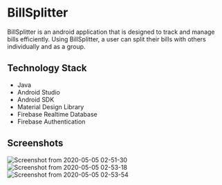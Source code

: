 # BillSplitter

BillSplitter is an android application that is designed to track and manage bills efficiently. Using BillSplitter, a user can split their bills with others individually and as a group. 

## Technology Stack ##
* Java
* Android Studio
* Android SDK
* Material Design Library
* Firebase Realtime Database
* Firebase Authentication

## Screenshots ##

![Screenshot from 2020-05-05 02-51-30](https://user-images.githubusercontent.com/8961575/81038362-18b7a980-8e7c-11ea-825a-4a12f332243c.png)
![Screenshot from 2020-05-05 02-53-18](https://user-images.githubusercontent.com/8961575/81038363-19504000-8e7c-11ea-9b27-3e03f231341d.png)
![Screenshot from 2020-05-05 02-53-54](https://user-images.githubusercontent.com/8961575/81038364-19504000-8e7c-11ea-929b-783dfc7ceb28.png)
